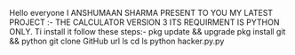 Hello everyone
I ANSHUMAAN SHARMA PRESENT TO YOU MY LATEST PROJECT
:- THE CALCULATOR VERSION 3
ITS REQUIRMENT IS PYTHON ONLY.
Ti install it follow these steps:-
pkg  update && upgrade
pkg install git && python
git clone GitHub url
ls
cd 
ls
python hacker.py.py

